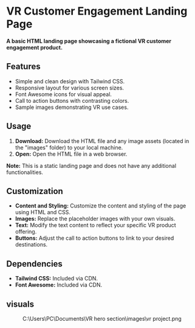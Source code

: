 # VR Customer Engagement Landing Page

**A basic HTML landing page showcasing a fictional VR customer engagement product.**

## Features

* Simple and clean design with Tailwind CSS.
* Responsive layout for various screen sizes.
* Font Awesome icons for visual appeal.
* Call to action buttons with contrasting colors.
* Sample images demonstrating VR use cases.

## Usage

1. **Download:** Download the HTML file and any image assets (located in the "images" folder) to your local machine.
2. **Open:** Open the HTML file in a web browser.

**Note:** This is a static landing page and does not have any additional functionalities.

## Customization

* **Content and Styling:** Customize the content and styling of the page using HTML and CSS.
* **Images:** Replace the placeholder images with your own visuals.
* **Text:** Modify the text content to reflect your specific VR product offering.
* **Buttons:** Adjust the call to action buttons to link to your desired destinations.

## Dependencies

* **Tailwind CSS:** Included via CDN.
* **Font Awesome:** Included via CDN.

## visuals
<center>
C:\Users\PC\Documents\VR hero section\images\vr project.png
</center>
